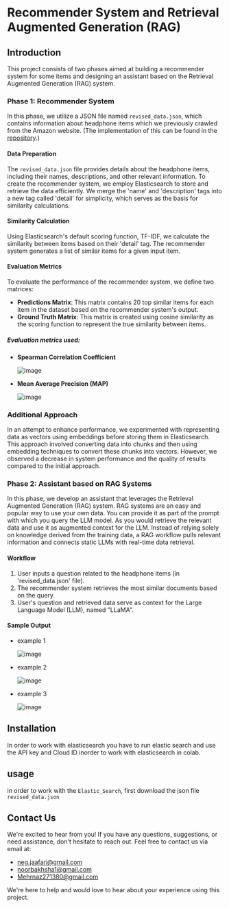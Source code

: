 # Recommender System and Retrieval Augmented Generation (RAG)

## Introduction
This project consists of two phases aimed at building a recommender system for some items and designing an assistant based on the Retrieval Augmented Generation (RAG) system.

### Phase 1: Recommender System
In this phase, we utilize a JSON file named `revised_data.json`, which contains information about headphone items which we previously crawled from the Amazon website. (The implementation of this can be found in the [repository](link-to-repository).)

#### Data Preparation
The `revised_data.json` file provides details about the headphone items, including their names, descriptions, and other relevant information. To create the recommender system, we employ Elasticsearch to store and retrieve the data efficiently. We merge the 'name' and 'description' tags into a new tag called 'detail' for simplicity, which serves as the basis for similarity calculations.

#### Similarity Calculation
Using Elasticsearch's default scoring function, TF-IDF, we calculate the similarity between items based on their 'detail' tag. The recommender system generates a list of similar items for a given input item.

#### Evaluation Metrics
To evaluate the performance of the recommender system, we define two matrices:
- **Predictions Matrix**: This matrix contains 20 top similar items for each item in the dataset based on the recommender system's output.
- **Ground Truth Matrix**: This matrix is created using cosine similarity as the scoring function to represent the true similarity between items.

##### Evaluation metrics used:

- **Spearman Correlation Coefficient**
  
  ![image](https://github.com/negjafari/recommender-system-and-RAG/assets/59292708/296c3746-6708-410f-b4c4-d27bd8d198a3)



- **Mean Average Precision (MAP)**
  
  ![image](https://github.com/negjafari/recommender-system-and-RAG/assets/59292708/05929483-c928-448d-9b2e-a213069e08c4)



### Additional Approach
In an attempt to enhance performance, we experimented with representing data as vectors using embeddings before storing them in Elasticsearch. This approach involved converting data into chunks and then using embedding techniques to convert these chunks into vectors. However, we observed a decrease in system performance and the quality of results compared to the initial approach.


### Phase 2: Assistant based on RAG Systems
In this phase, we develop an assistant that leverages the Retrieval Augmented Generation (RAG) system.
RAG systems are an easy and popular way to use your own data. You can provide it as part of the prompt with which you query the LLM model. As you would retrieve the relevant data and use it as augmented context for the LLM. Instead of relying solely on knowledge derived from the training data, a RAG workflow pulls relevant information and connects static LLMs with real-time data retrieval.


#### Workflow
1. User inputs a question related to the headphone items (in 'revised_data.json' file).
2. The recommender system retrieves the most similar documents based on the query.
3. User's question and retrieved data serve as context for the Large Language Model (LLM), named "LLaMA".

#### Sample Output
- example 1
  
  ![image](https://github.com/negjafari/recommender-system-and-RAG/assets/59292708/99223d35-eb20-48b8-84aa-02b920b5e5e6)


- example 2
  
  ![image](https://github.com/negjafari/recommender-system-and-RAG/assets/59292708/c4f4463f-8a91-40ea-b8e7-2b317c2b013a)


- example 3
 
  ![image](https://github.com/negjafari/recommender-system-and-RAG/assets/59292708/2498a6bd-df0f-454a-b064-11fb57c2e77b)


## Installation

In order to work with elasticsearch you have to run elastic search and use the API key and Cloud ID inorder to work with elasticsearch in colab.

## usage
in order to work with the `Elastic_Search`, first download the json file `revised_data.json`

## Contact Us
We're excited to hear from you! If you have any questions, suggestions, or need assistance, don't hesitate to reach out.
Feel free to contact us via email at:
- neg.jaafari@gmail.com
- noorbakhsha1@gmail.com
- Mehrnaz271380@gmail.com

We're here to help and would love to hear about your experience using this project.
